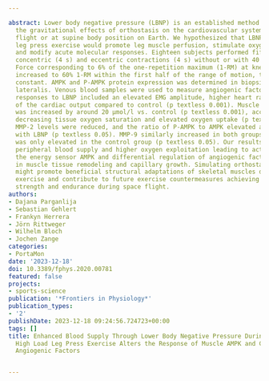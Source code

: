 ---
abstract: Lower body negative pressure (LBNP) is an established method of simulating
  the gravitational effects of orthostasis on the cardiovascular system during space
  flight or at supine body position on Earth. We hypothesized that LBNP added onto
  leg press exercise would promote leg muscle perfusion, stimulate oxygen consumption,
  and modify acute molecular responses. Eighteen subjects performed fifteen slow-paced
  concentric (4 s) and eccentric contractions (4 s) without or with 40 mmHg LBNP.
  Force corresponding to 6% of the one-repetition maximum (1-RM) at knee flexion gradually
  increased to 60% 1-RM within the first half of the range of motion, thereafter remaining
  constant. AMPK and P-AMPK protein expression was determined in biopsies of vastus
  lateralis. Venous blood samples were used to measure angiogenic factors. Physiological
  responses to LBNP included an elevated EMG amplitude, higher heart rate and doubling
  of the cardiac output compared to control (p textless 0.001). Muscle total hemoglobin
  was increased by around 20 μmol/l vs. control (p textless 0.001), accompanied by
  decreasing tissue oxygen saturation and elevated oxygen uptake (p textless 0.05).
  MMP-2 levels were reduced, and the ratio of P-AMPK to AMPK elevated after exercise
  with LBNP (p textless 0.05). MMP-9 similarly increased in both groups, whereas endostatin
  was only elevated in the control group (p textless 0.05). Our results indicate facilitated
  peripheral blood supply and higher oxygen exploitation leading to activation of
  the energy sensor AMPK and differential regulation of angiogenic factors involved
  in muscle tissue remodeling and capillary growth. Simulating orthostasis with LBNP
  might promote beneficial structural adaptations of skeletal muscles during resistance
  exercise and contribute to future exercise countermeasures achieving increased muscle
  strength and endurance during space flight.
authors:
- Dajana Parganlija
- Sebastian Gehlert
- Frankyn Herrera
- Jörn Rittweger
- Wilhelm Bloch
- Jochen Zange
categories:
- PortaMon
date: '2023-12-18'
doi: 10.3389/fphys.2020.00781
featured: false
projects:
- sports-science
publication: '*Frontiers in Physiology*'
publication_types:
- '2'
publishDate: 2023-12-18 09:24:56.724723+00:00
tags: []
title: Enhanced Blood Supply Through Lower Body Negative Pressure During Slow-Paced,
  High Load Leg Press Exercise Alters the Response of Muscle AMPK and Circulating
  Angiogenic Factors

---
